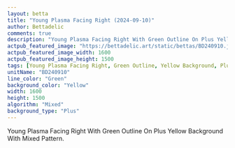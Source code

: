 ```yaml
---
layout: betta
title: "Young Plasma Facing Right (2024-09-10)"
author: Bettadelic
comments: true
description: "Young Plasma Facing Right With Green Outline On Plus Yellow Background With Mixed Pattern."
actpub_featured_image: "https://bettadelic.art/static/bettas/BD240910.jpg"
actpub_featured_image_width: 1600
actpub_featured_image_height: 1500
tags: [Young Plasma Facing Right, Green Outline, Yellow Background, Plus Background Pattern, Mixed Pattern, September 2024]
unitName: "BD240910"
line_color: "Green"
background_color: "Yellow"
width: 1600
height: 1500
algorithm: "Mixed"
background_type: "Plus"
---
```


Young Plasma Facing Right With Green Outline On Plus Yellow Background With Mixed Pattern.
